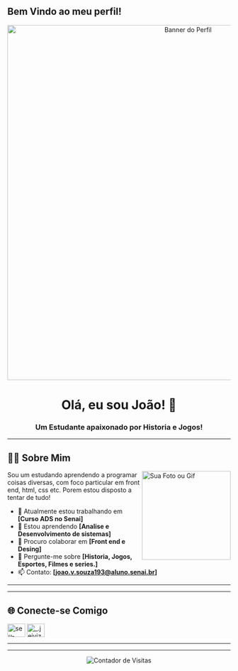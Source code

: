 ## Bem Vindo ao meu perfil!

<p align="center">
  <img src="" alt="Banner do Perfil" width="800"/>
</p>

<h1 align="center">Olá, eu sou João! 👋</h1>
<h3 align="center">Um Estudante apaixonado por Historia e Jogos!</h3>

---

## 👨‍💻 Sobre Mim

<p align="left">
  <img src="" alt="Sua Foto ou Gif" width="200" align="right"/>
  
  Sou um estudando aprendendo a programar coisas diversas, com foco particular em front end, html, css etc. Porem estou disposto a tentar de tudo!
  
  - 🔭 Atualmente estou trabalhando em **[Curso ADS no Senai]**
  - 🌱 Estou aprendendo **[Analise e Desenvolvimento de sistemas]**
  - 👯 Procuro colaborar em **[Front end e Desing]**
  - 💬 Pergunte-me sobre **[Historia, Jogos, Esportes, Filmes e series.]**
  - 📫 Contato: **[joao.v.souza193@aluno.senai.br]**
</p>

---



---

## 🌐 Conecte-se Comigo

<p align="left">
<a href="https://twitter.com/jeivizw" target="blank"><img align="center" src="https://raw.githubusercontent.com/rahuldkjain/github-profile-readme-generator/master/src/images/icons/Social/twitter.svg" alt="seu-usuario" height="30" width="40" /></a>
<a href="https://instagram.com/_.jeivizw" target="blank"><img align="center" src="https://raw.githubusercontent.com/rahuldkjain/github-profile-readme-generator/master/src/images/icons/Social/instagram.svg" alt="_.jeivizw_" height="30" width="40" /></a>

</p>

---


---

<p align="center">
  <img src="https://komarev.com/ghpvc/?jeivizw&label=Profile%20views&color=0e75b6&style=flat" alt="Contador de Visitas" />
</p>
